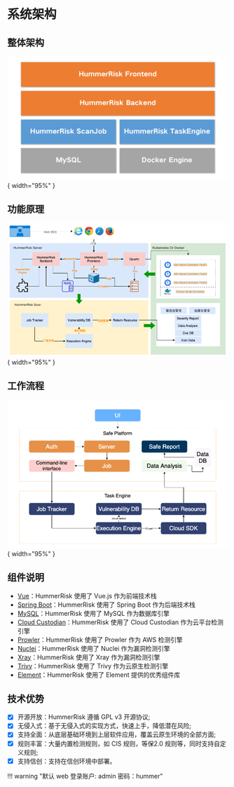 # 系统架构

## 整体架构

![系统架构图](../img/index/架构.png){ width="95%" }

## 功能原理

![系统架构图](../img/architecture/功能原理.png){ width="95%" }

## 工作流程

![系统架构图](../img/architecture/工作流程.png){ width="95%" }

## 组件说明

- [Vue](https://vuejs.org/)：HummerRisk 使用了 Vue.js 作为前端技术栈
- [Spring Boot](https://www.tutorialspoint.com/spring_boot/spring_boot_introduction.htm)：HummerRisk 使用了 Spring Boot 作为后端技术栈
- [MySQL](https://www.mysql.com/)：HummerRisk 使用了 MySQL 作为数据库引擎
- [Cloud Custodian](https://cloudcustodian.io/)：HummerRisk 使用了 Cloud Custodian 作为云平台检测引擎
- [Prowler](https://prowler.pro/)：HummerRisk 使用了 Prowler 作为 AWS 检测引擎
- [Nuclei](https://nuclei.projectdiscovery.io/)：HummerRisk 使用了 Nuclei 作为漏洞检测引擎
- [Xray](https://xray.cool/)：HummerRisk 使用了 Xray 作为漏洞检测引擎
- [Trivy](https://github.com/aquasecurity/trivy)：HummerRisk 使用了 Trivy 作为云原生检测引擎
- [Element](https://element.eleme.cn/#/)：HummerRisk 使用了 Element 提供的优秀组件库

## 技术优势

- [x] 开源开放：HummerRisk 遵循 GPL v3 开源协议;
- [x] 无侵入式：基于无侵入式的实现方式，快速上手，降低潜在风险;
- [x] 支持全面：从底层基础环境到上层软件应用，覆盖云原生环境的全部方面;
- [x] 规则丰富：大量内置检测规则，如 CIS 规则，等保2.0 规则等，同时支持自定义规则;
- [x] 支持信创：支持在信创环境中部署。

!!! warning "默认 web 登录账户: admin 密码：hummer"
